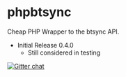 phpbtsync
=========

Cheap PHP Wrapper to the btsync API.

- Initial Release 0.4.0
	- Still considered in testing




[![Gitter chat](https://badges.gitter.im/jqs/phpbtsync.png)](https://gitter.im/jqs/phpbtsync)
